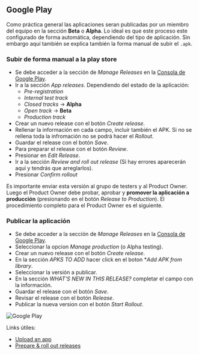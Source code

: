 ## Google Play

Como práctica general las aplicaciones seran publicadas por un miembro del equipo en la sección __Beta__ o __Alpha__. Lo ideal es que este proceso este configurado de forma automática, dependiendo del tipo de aplicación. Sin embargo aquí también se explica también la forma manual de subir el `.apk`.

### Subir de forma manual a la play store

- Se debe acceder a la sección de *Manage Releases* en la [Consola de Google Play](https://play.google.com/apps/publish/).
- Ir a la sección *App releases*. Dependiendo del estado de la aplicación:
    - *Pre-registration*
    - *Internal test track*
    - *Closed tracks* → __Alpha__
    - *Open track* → __Beta__
    - *Production track*
- Crear un nuevo release con el botón *Create release*.
- Rellenar la información en cada campo, incluir también el APK. Si no se rellena toda la infromación no se podrá hacer el *Rollout*.
- Guardar el release con el botón *Save*.
- Para preparar el release con el botón *Review*.
- Presionar en *Edit Release*.
- Ir a la sección *Review and roll out release* (Si hay errores aparecerán aquí y tendrás que arreglarlos).
- Presionar *Confirm rollout*

Es importante enviar esta versión al grupo de testers y al Product Owner. Luego el Product Owner debe probar, aprobar y
__promover la aplicación a producción__ (presionando en el botón *Release to Production*). El procedimiento completo para el Product Owner es el siguiente.

### Publicar la aplicación

- Se debe acceder a la sección de *Manage Releases* en la [Consola de Google Play](https://play.google.com/apps/publish/).
- Seleccionar la opcion *Manage production* (o Alpha testing).
- Crear un nuevo release con el botón *Create release*.
- En la sección *APKS TO ADD* hacer click en el boton **Add APK from library*.
- Seleccionar la versión a publicar.
- En la sección *WHAT'S NEW IN THIS RELEASE?* completar el campo con la información.
- Guardar el release con el botón *Save*.
- Revisar el release con el botón *Release*.
- Publicar la nueva version con el botón *Start Rollout*.

![Google Play](assets/google-play-publish.gif)

Links útiles:
- [Upload an app](https://support.google.com/googleplay/android-developer/answer/113469?hl=en)
- [Prepare & roll out releases](https://support.google.com/googleplay/android-developer/answer/7159011)
